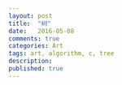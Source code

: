 ```yaml
---
layout: post
title:  "树"
date:   2016-05-08
comments: true
categories: Art
tags: art, algorithm, c, tree
description:
published: true
---
```


